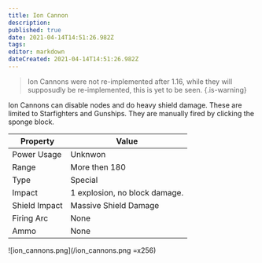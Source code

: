 ```yaml
---
title: Ion Cannon
description: 
published: true
date: 2021-04-14T14:51:26.982Z
tags: 
editor: markdown
dateCreated: 2021-04-14T14:51:26.982Z
---
```


> Ion Cannons were not re-implemented after 1.16, while they will supposudly be re-implemented, this is yet to be seen.
{.is-warning}

Ion Cannons can disable nodes and do heavy shield damage. These are limited to Starfighters and Gunships. They are manually fired by clicking the sponge block.

|Property|Value|
|---|---|
|Power Usage|Unknwon|
|Range|More then 180|
|Type|Special|
|Impact|1 explosion, no block damage.|
|Shield Impact|Massive Shield Damage|
|Firing Arc|None|
|Ammo|None|

![ion_cannons.png](/ion_cannons.png =x256)